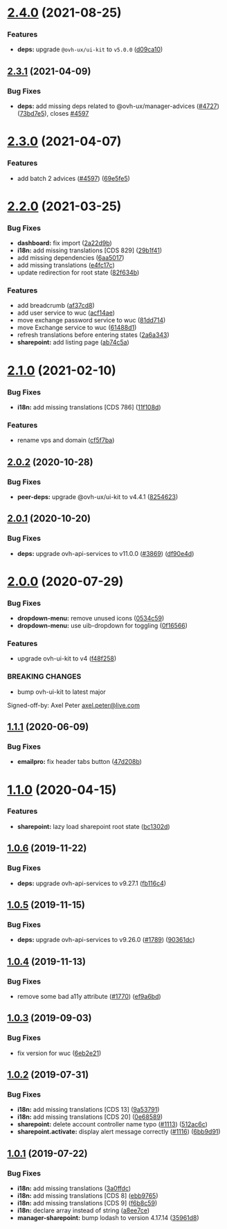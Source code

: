 # [2.4.0](https://github.com/ovh/manager/compare/@ovh-ux/manager-sharepoint@2.3.1...@ovh-ux/manager-sharepoint@2.4.0) (2021-08-25)


### Features

* **deps:** upgrade `@ovh-ux/ui-kit` to `v5.0.0` ([d09ca10](https://github.com/ovh/manager/commit/d09ca10f4b7ca629e0b2f1fcb59278ea7f309a9e))



## [2.3.1](https://github.com/ovh/manager/compare/@ovh-ux/manager-sharepoint@2.3.0...@ovh-ux/manager-sharepoint@2.3.1) (2021-04-09)


### Bug Fixes

* **deps:** add missing deps related to @ovh-ux/manager-advices ([#4727](https://github.com/ovh/manager/issues/4727)) ([73bd7e5](https://github.com/ovh/manager/commit/73bd7e537ac87667de6305b13293c5c9213c47ad)), closes [#4597](https://github.com/ovh/manager/issues/4597)



# [2.3.0](https://github.com/ovh/manager/compare/@ovh-ux/manager-sharepoint@2.2.0...@ovh-ux/manager-sharepoint@2.3.0) (2021-04-07)


### Features

* add batch 2 advices ([#4597](https://github.com/ovh/manager/issues/4597)) ([69e5fe5](https://github.com/ovh/manager/commit/69e5fe5bfe813f4ef0e63e1acd8f128dc4590b73))



# [2.2.0](https://github.com/ovh/manager/compare/@ovh-ux/manager-sharepoint@2.1.0...@ovh-ux/manager-sharepoint@2.2.0) (2021-03-25)


### Bug Fixes

* **dashboard:** fix import ([2a22d9b](https://github.com/ovh/manager/commit/2a22d9b5888e89b779218235b3a4d33789b91caa))
* **i18n:** add missing translations [CDS 829] ([29b1f41](https://github.com/ovh/manager/commit/29b1f410537fe6d38dfc65807e716130566746ed))
* add missing dependencies ([6aa5017](https://github.com/ovh/manager/commit/6aa50178b5e43b7d96c290087e3f8551b6ff1458))
* add missing translations ([e4fc17c](https://github.com/ovh/manager/commit/e4fc17c2659d8fd27eff6c6c4cd2d9d2da7a619b))
* update redirection for root state ([82f634b](https://github.com/ovh/manager/commit/82f634b03bd7ca08a6eaaff815f7059f31b1e77f))


### Features

* add breadcrumb ([af37cd8](https://github.com/ovh/manager/commit/af37cd8c1fe54a91a18f04f7b804bae077a0d82a))
* add user service to wuc ([acf14ae](https://github.com/ovh/manager/commit/acf14ae557c62f044813f028190e2cb60da2fe6a))
* move exchange password service to wuc ([81dd714](https://github.com/ovh/manager/commit/81dd714bcd698d8fba8f8e477b3b8ad0da00c500))
* move Exchange service to wuc ([61488d1](https://github.com/ovh/manager/commit/61488d142e821ffdc6194ff04dfa93ed53663cff))
* refresh translations before entering states ([2a6a343](https://github.com/ovh/manager/commit/2a6a3439f78ecab9f10a5806da4c2747a98912ee))
* **sharepoint:** add listing page ([ab74c5a](https://github.com/ovh/manager/commit/ab74c5ac936e35b6bcee06e368a01a446262a450))



# [2.1.0](https://github.com/ovh/manager/compare/@ovh-ux/manager-sharepoint@2.0.2...@ovh-ux/manager-sharepoint@2.1.0) (2021-02-10)


### Bug Fixes

* **i18n:** add missing translations [CDS 786] ([11f108d](https://github.com/ovh/manager/commit/11f108dad4e6da501e7f0712e02ec9acbbdd4403))


### Features

* rename vps and domain ([cf5f7ba](https://github.com/ovh/manager/commit/cf5f7ba206ec81e2bc5c09e569f1701fca26dd63))



## [2.0.2](https://github.com/ovh/manager/compare/@ovh-ux/manager-sharepoint@2.0.1...@ovh-ux/manager-sharepoint@2.0.2) (2020-10-28)


### Bug Fixes

* **peer-deps:** upgrade @ovh-ux/ui-kit to v4.4.1 ([8254623](https://github.com/ovh/manager/commit/82546237336e185ae7d973a1bb2aabddbb50112e))



## [2.0.1](https://github.com/ovh/manager/compare/@ovh-ux/manager-sharepoint@2.0.0...@ovh-ux/manager-sharepoint@2.0.1) (2020-10-20)


### Bug Fixes

* **deps:** upgrade ovh-api-services to v11.0.0 ([#3869](https://github.com/ovh/manager/issues/3869)) ([df90e4d](https://github.com/ovh/manager/commit/df90e4de660920e3cd07b2ff6b4452b0aa861377))



# [2.0.0](https://github.com/ovh/manager/compare/@ovh-ux/manager-sharepoint@1.1.1...@ovh-ux/manager-sharepoint@2.0.0) (2020-07-29)


### Bug Fixes

* **dropdown-menu:** remove unused icons ([0534c59](https://github.com/ovh/manager/commit/0534c59fd63d6e20f56f5c10a50d5c43e14ab590))
* **dropdown-menu:** use uib-dropdown for toggling ([0f16566](https://github.com/ovh/manager/commit/0f16566676ef8681324b39bf182340c14eab32dc))


### Features

* upgrade ovh-ui-kit to v4 ([f48f258](https://github.com/ovh/manager/commit/f48f2587c367b06939c452428c5783c2fb1c1b8d))


### BREAKING CHANGES

* bump ovh-ui-kit to latest major

Signed-off-by: Axel Peter <axel.peter@live.com>



## [1.1.1](https://github.com/ovh/manager/compare/@ovh-ux/manager-sharepoint@1.1.0...@ovh-ux/manager-sharepoint@1.1.1) (2020-06-09)


### Bug Fixes

* **emailpro:** fix header tabs button ([47d208b](https://github.com/ovh/manager/commit/47d208b44dcad2fedab44b6771d4da79a80dbfc9))



# [1.1.0](https://github.com/ovh/manager/compare/@ovh-ux/manager-sharepoint@1.0.6...@ovh-ux/manager-sharepoint@1.1.0) (2020-04-15)


### Features

* **sharepoint:** lazy load sharepoint root state ([bc1302d](https://github.com/ovh/manager/commit/bc1302daec212acb9a69d6e9c20970ee77bcfdf3))



## [1.0.6](https://github.com/ovh/manager/compare/@ovh-ux/manager-sharepoint@1.0.5...@ovh-ux/manager-sharepoint@1.0.6) (2019-11-22)


### Bug Fixes

* **deps:** upgrade ovh-api-services to v9.27.1 ([fb116c4](https://github.com/ovh/manager/commit/fb116c4a0e9085c71e8fe1266b818f3464e5bc94))



## [1.0.5](https://github.com/ovh/manager/compare/@ovh-ux/manager-sharepoint@1.0.4...@ovh-ux/manager-sharepoint@1.0.5) (2019-11-15)


### Bug Fixes

* **deps:** upgrade ovh-api-services to v9.26.0 ([#1789](https://github.com/ovh/manager/issues/1789)) ([90361dc](https://github.com/ovh/manager/commit/90361dc945014853db1cf4535e2d5b89b67efbea))



## [1.0.4](https://github.com/ovh/manager/compare/@ovh-ux/manager-sharepoint@1.0.3...@ovh-ux/manager-sharepoint@1.0.4) (2019-11-13)


### Bug Fixes

* remove some bad a11y attribute ([#1770](https://github.com/ovh/manager/issues/1770)) ([ef9a6bd](https://github.com/ovh/manager/commit/ef9a6bd667721938dc94aa4d0961700b093a0b05))



## [1.0.3](https://github.com/ovh-ux/manager/compare/@ovh-ux/manager-sharepoint@1.0.2...@ovh-ux/manager-sharepoint@1.0.3) (2019-09-03)


### Bug Fixes

* fix version for wuc ([6eb2e21](https://github.com/ovh-ux/manager/commit/6eb2e21))



## [1.0.2](https://github.com/ovh-ux/manager/compare/@ovh-ux/manager-sharepoint@1.0.1...@ovh-ux/manager-sharepoint@1.0.2) (2019-07-31)


### Bug Fixes

* **i18n:** add missing translations [CDS 13] ([9a53791](https://github.com/ovh-ux/manager/commit/9a53791))
* **i18n:** add missing translations [CDS 20] ([0e68589](https://github.com/ovh-ux/manager/commit/0e68589))
* **sharepoint:** delete account controller name typo ([#1113](https://github.com/ovh-ux/manager/issues/1113)) ([512ac6c](https://github.com/ovh-ux/manager/commit/512ac6c))
* **sharepoint.activate:** display alert message correctly ([#1116](https://github.com/ovh-ux/manager/issues/1116)) ([6bb9d91](https://github.com/ovh-ux/manager/commit/6bb9d91))



## [1.0.1](https://github.com/ovh-ux/manager/compare/@ovh-ux/manager-sharepoint@1.0.0...@ovh-ux/manager-sharepoint@1.0.1) (2019-07-22)


### Bug Fixes

* **i18n:** add missing translations ([3a0ffdc](https://github.com/ovh-ux/manager/commit/3a0ffdc))
* **i18n:** add missing translations [CDS 8] ([ebb9765](https://github.com/ovh-ux/manager/commit/ebb9765))
* **i18n:** add missing translations [CDS 9] ([f6b8c59](https://github.com/ovh-ux/manager/commit/f6b8c59))
* **i18n:** declare array instead of string ([a8ee7ce](https://github.com/ovh-ux/manager/commit/a8ee7ce))
* **manager-sharepoint:** bump lodash to version 4.17.14 ([35961d8](https://github.com/ovh-ux/manager/commit/35961d8))



